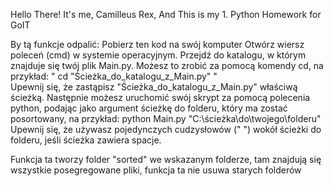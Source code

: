 Hello There! 
It's me, Camilleus Rex,
And This is my 1. Python Homework for GoIT

By tą funkcje odpalić:
Pobierz ten kod na swój komputer 
Otwórz wiersz poleceń (cmd) w systemie operacyjnym.
Przejdź do katalogu, w którym znajduje się twój plik Main.py. Możesz to zrobić za pomocą komendy cd, na przykład:
  " cd "Ścieżka_do_katalogu_z_Main.py" "  
  Upewnij się, że zastąpisz "Ścieżka_do_katalogu_z_Main.py" właściwą ścieżką.
Następnie możesz uruchomić swój skrypt za pomocą polecenia python, podając jako argument ścieżkę do folderu, który ma zostać posortowany, na przykład:
  python Main.py "C:\\ścieżka\\do\\twojego\\folderu"
  Upewnij się, że używasz pojedynczych cudzysłowów (" ") wokół ścieżki do folderu, jeśli ścieżka zawiera spacje.

Funkcja ta tworzy folder "sorted" we wskazanym folderze, tam znajdują się wszystkie posegregowane pliki, funkcja ta nie usuwa starych folderów
